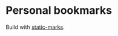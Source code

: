 # Personal bookmarks

Build with [static-marks].

[static-marks]: https://github.com/darekkay/static-marks/blob/master/docs/examples/ci/.gitlab-ci.yml
